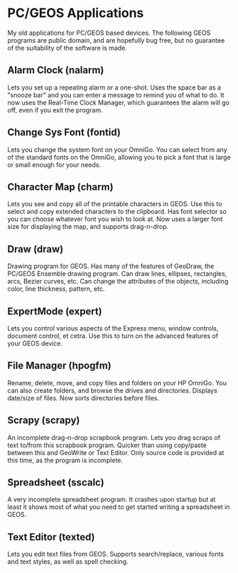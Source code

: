 # PC/GEOS Applications

My old applications for PC/GEOS based devices. The following GEOS programs are
public domain, and are hopefully bug free, but no guarantee of the suitability
of the software is made.

## Alarm Clock (nalarm)

Lets you set up a repeating alarm or a one-shot. Uses the space bar as a "snooze
bar" and you can enter a message to remind you of what to do. It now uses the
Real-Time Clock Manager, which guarantees the alarm will go off, even if you
exit the program.

## Change Sys Font (fontid)

Lets you change the system font on your OmniGo. You can select from any of the
standard fonts on the OmniGo, allowing you to pick a font that is large or small
enough for your needs.

## Character Map (charm)

Lets you see and copy all of the printable characters in GEOS. Use this to
select and copy extended characters to the clipboard. Has font selector so you
can choose whatever font you wish to look at. Now uses a larger font size for
displaying the map, and supports drag-n-drop.

## Draw (draw)

Drawing program for GEOS. Has many of the features of GeoDraw, the PC/GEOS
Ensemble drawing program. Can draw lines, ellipses, rectangles, arcs, Bezier
curves, etc. Can change the attributes of the objects, including color, line
thickness, pattern, etc.

## ExpertMode (expert)

Lets you control various aspects of the Express menu, window controls, document
control, et cetra. Use this to turn on the advanced features of your GEOS
device.

## File Manager (hpogfm)

Rename, delete, move, and copy files and folders on your HP OmniGo. You can also
create folders, and browse the drives and directories. Displays date/size of
files. Now sorts directories before files.

## Scrapy (scrapy)

An incomplete drag-n-drop scrapbook program. Lets you drag scraps of text
to/from this scrapbook program. Quicker than using copy/paste between this and
GeoWrite or Text Editor. Only source code is provided at this time, as the
program is incomplete.

## Spreadsheet (sscalc)

A very incomplete spreadsheet program. It crashes upon startup but at least it
shows most of what you need to get started writing a spreadsheet in GEOS.

## Text Editor (texted)

Lets you edit text files from GEOS. Supports search/replace, various fonts and
text styles, as well as spell checking.
